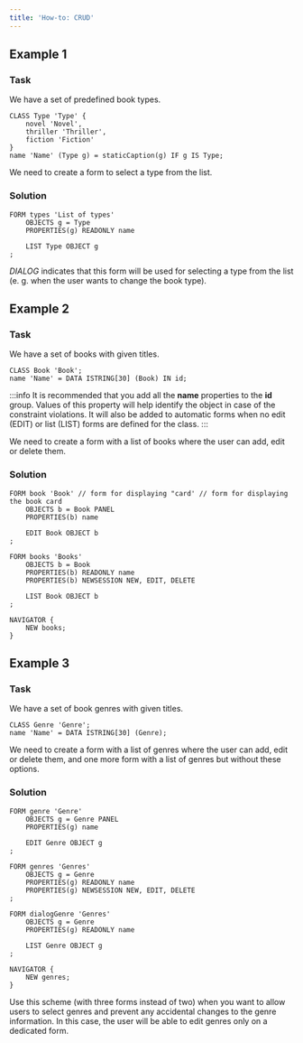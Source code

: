 ```yaml
---
title: 'How-to: CRUD'
---
```


## Example 1

### Task

We have a set of predefined book types.

```lsf
CLASS Type 'Type' {
    novel 'Novel',
    thriller 'Thriller',
    fiction 'Fiction'
}
name 'Name' (Type g) = staticCaption(g) IF g IS Type;
```

We need to create a form to select a type from the list.

### Solution

```lsf
FORM types 'List of types'
    OBJECTS g = Type
    PROPERTIES(g) READONLY name

    LIST Type OBJECT g
;
```

*DIALOG* indicates that this form will be used for selecting a type from the list (e. g. when the user wants to change the book type).

## Example 2

### Task

We have a set of books with given titles.

```lsf
CLASS Book 'Book';
name 'Name' = DATA ISTRING[30] (Book) IN id;
```


:::info
It is recommended that you add all the **name** properties to the **id** group. Values of this property will help identify the object in case of the constraint violations. It will also be added to automatic forms when no edit (EDIT) or list (LIST) forms are defined for the class.
:::

  

We need to create a form with a list of books where the user can add, edit or delete them.

### Solution

```lsf
FORM book 'Book' // form for displaying "card' // form for displaying the book card
    OBJECTS b = Book PANEL
    PROPERTIES(b) name

    EDIT Book OBJECT b
;

FORM books 'Books'
    OBJECTS b = Book
    PROPERTIES(b) READONLY name
    PROPERTIES(b) NEWSESSION NEW, EDIT, DELETE

    LIST Book OBJECT b
;

NAVIGATOR {
    NEW books;
}
```

## Example 3

### Task

We have a set of book genres with given titles.

```lsf
CLASS Genre 'Genre';
name 'Name' = DATA ISTRING[30] (Genre);
```

We need to create a form with a list of genres where the user can add, edit or delete them, and one more form with a list of genres but without these options.

### Solution

```lsf
FORM genre 'Genre'
    OBJECTS g = Genre PANEL
    PROPERTIES(g) name

    EDIT Genre OBJECT g
;

FORM genres 'Genres'
    OBJECTS g = Genre
    PROPERTIES(g) READONLY name
    PROPERTIES(g) NEWSESSION NEW, EDIT, DELETE
;

FORM dialogGenre 'Genres'
    OBJECTS g = Genre
    PROPERTIES(g) READONLY name

    LIST Genre OBJECT g
;

NAVIGATOR {
    NEW genres;
}
```

Use this scheme (with three forms instead of two) when you want to allow users to select genres and prevent any accidental changes to the genre information. In this case, the user will be able to edit genres only on a dedicated form.
